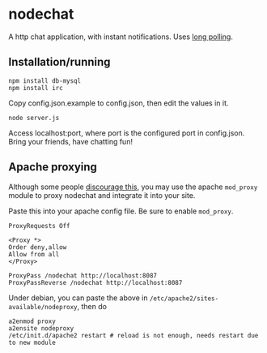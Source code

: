 nodechat
========

A http chat application, with instant notifications. Uses [long polling](http://en.wikipedia.org/wiki/Push_technology#Long_polling).

Installation/running
--------------------

    npm install db-mysql
    npm install irc

Copy config.json.example to config.json, then edit the values in it.

    node server.js

Access localhost:port, where port is the configured port in config.json.
Bring your friends, have chatting fun!

Apache proxying
---------------

Although some people [discourage this](http://qwebirc.org/faq), you may use the apache `mod_proxy` module to proxy nodechat and integrate it into your site.

Paste this into your apache config file. Be sure to enable `mod_proxy`.

    ProxyRequests Off
    
    <Proxy *>
    Order deny,allow
    Allow from all
    </Proxy>
    
    ProxyPass /nodechat http://localhost:8087
    ProxyPassReverse /nodechat http://localhost:8087

Under debian, you can paste the above in `/etc/apache2/sites-available/nodeproxy`, then do

    a2enmod proxy
    a2ensite nodeproxy
    /etc/init.d/apache2 restart # reload is not enough, needs restart due to new module

